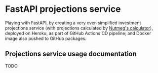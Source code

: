 # FastAPI projections service

Playing with FastAPI, by creating a very over-simplified investment projections service (with projections calculated by [Nutmeg's calculator](https://try.nutmeg.com/)), deployed on Heroku, as part of GitHub Actions CD pipeline; and Docker image also pushed to GitHub packages.

## Projections service usage documentation

TODO
